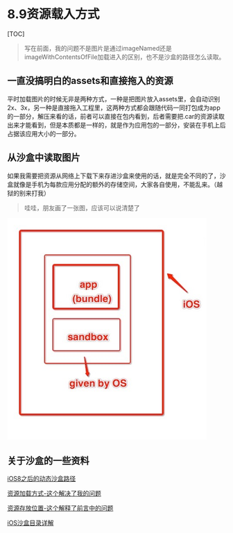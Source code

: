 # 8.9资源载入方式

[TOC]

> 写在前面，我的问题不是图片是通过imageNamed还是imageWithContentsOfFile加载进入的区别，也不是沙盒的路径怎么读取。

## 一直没搞明白的assets和直接拖入的资源

平时加载图片的时候无非是两种方式，一种是把图片放入assets里，会自动识别2x、3x，另一种是直接拖入工程里，这两种方式都会跟随代码一同打包成为app的一部分，解压来看的话，前者可以直接在包内看到，后者需要把.car的资源读取出来才能看到，但是本质都是一样的，就是作为应用包的一部分，安装在手机上后占据该应用大小的一部分。

## 从沙盒中读取图片

如果我需要把资源从网络上下载下来存进沙盒来使用的话，就是完全不同的了，沙盒就像是手机为每款应用分配的额外的存储空间，大家各自使用，不能乱来。（越狱的别来打我）

> 哇哇，朋友画了一张图，应该可以说清楚了

![3E82599EA838E1CB263FF273CDC545B9](media/3E82599EA838E1CB263FF273CDC545B9.png)

## 关于沙盒的一些资料

[iOS8之后的动态沙盒路径](http://www.jianshu.com/p/20692cf1af33)

[资源加载方式-这个解决了我的问题](http://www.cnblogs.com/asnowTT/archive/2012/05/08/2490466.html)
 
[资源存放位置-这个解释了前言中的问题](http://www.jianshu.com/p/85a44d28986f)

[iOS沙盒目录详解](http://www.jianshu.com/p/dd3f120eb249)



